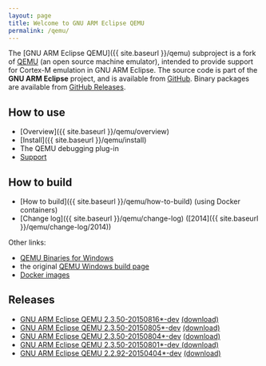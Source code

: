 ```yaml
---
layout: page
title: Welcome to GNU ARM Eclipse QEMU
permalink: /qemu/
---
```


The [GNU ARM Eclipse QEMU]({{ site.baseurl }}/qemu) subproject is a fork of [QEMU](http://wiki.qemu.org/Main_Page) (an open source machine emulator), intended to provide support for Cortex-M emulation in GNU ARM Eclipse. The source code is part of the **GNU ARM Eclipse** project, and is available from [GitHub](https://github.com/gnuarmeclipse/qemu). Binary packages are available from [GitHub Releases](https://github.com/gnuarmeclipse/qemu/releases). 

## How to use

* [Overview]({{ site.baseurl }}/qemu/overview)
* [Install]({{ site.baseurl }}/qemu/install)
* The QEMU debugging plug-in
* [Support](https://github.com/gnuarmeclipse/qemu/issues/1)

## How to build

* [How to build]({{ site.baseurl }}/qemu/how-to-build) (using Docker containers)
* [Change log]({{ site.baseurl }}/qemu/change-log) ([2014]({{ site.baseurl }}/qemu/change-log/2014))

Other links:

* [QEMU Binaries for Windows](http://qemu.weilnetz.de)
* the original [QEMU Windows build page](http://wiki.qemu.org/Hosts/W32)
* [Docker images](https://registry.hub.docker.com/u/ilegeul/)

## Releases

* [GNU ARM Eclipse QEMU 2.3.50-20150816*-dev](Release-v2.3.50-20150816) [(download)](https://github.com/gnuarmeclipse/qemu/releases/tag/gae-2.3.50-20150816)
* [GNU ARM Eclipse QEMU 2.3.50-20150805*-dev](Release-v2.3.50-20150805) [(download)](https://github.com/gnuarmeclipse/qemu/releases/tag/gae-2.3.50-20150805)
* [GNU ARM Eclipse QEMU 2.3.50-20150804*-dev](Release-v2.3.50-20150804) [(download)](https://github.com/gnuarmeclipse/qemu/releases/tag/gae-2.3.50-20150804)
* [GNU ARM Eclipse QEMU 2.3.50-20150801*-dev ](Release-v2.3.50-20150801) [(download)](https://github.com/gnuarmeclipse/qemu/releases/tag/gae-2.3.50-20150801)
* [GNU ARM Eclipse QEMU 2.2.92-20150404*-dev](Release-v2.2.92-20150404) [(download)](https://github.com/gnuarmeclipse/qemu/releases/tag/gae-2.2.92-20150404)